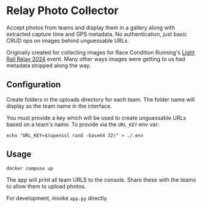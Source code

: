 # Relay Photo Collector

Accept photos from teams and display them in a gallery along with extracted capture time and GPS metadata. No authentication, just basic CRUD ops on images behind unguessable URLs.

Originally created for collecting images for Race Condition Running's [Light Rail Relay 2024](https://raceconditionrunning.com/lrr24) event. Many other ways images were getting to us had metadata stripped along the way.

## Configuration

Create folders in the uploads directory for each team. The folder name will display as the team name in the interface.

You must provide a key which will be used to create unguessable URLs based on a team's name. To provide via the `URL_KEY` env var:

    echo "URL_KEY=$(openssl rand -base64 32)" > ./.env

## Usage

    docker compose up

The app will print all team URLS to the console. Share these with the teams to allow them to upload photos.

For development, invoke `app.py` directly.